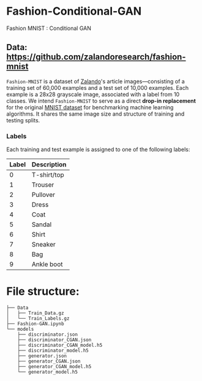 # Fashion-Conditional-GAN
Fashion MNIST : Conditional GAN 

## Data: https://github.com/zalandoresearch/fashion-mnist

`Fashion-MNIST` is a dataset of [Zalando](https://jobs.zalando.com/tech/)'s article images—consisting of a training set of 60,000 examples and a test set of 10,000 examples. Each example is a 28x28 grayscale image, associated with a label from 10 classes. We intend `Fashion-MNIST` to serve as a direct **drop-in replacement** for the original [MNIST dataset](http://yann.lecun.com/exdb/mnist/) for benchmarking machine learning algorithms. It shares the same image size and structure of training and testing splits.

### Labels
Each training and test example is assigned to one of the following labels:

| Label | Description |
| --- | --- |
| 0 | T-shirt/top |
| 1 | Trouser |
| 2 | Pullover |
| 3 | Dress |
| 4 | Coat |
| 5 | Sandal |
| 6 | Shirt |
| 7 | Sneaker |
| 8 | Bag |
| 9 | Ankle boot |

# File structure:
```
├── Data
│   ├── Train_Data.gz
│   └── Train_Labels.gz
├── Fashion-GAN.ipynb
└── models
    ├── discriminator.json
    ├── discriminator_CGAN.json
    ├── discriminator_CGAN_model.h5
    ├── discriminator_model.h5
    ├── generator.json
    ├── generator_CGAN.json
    ├── generator_CGAN_model.h5
    └── generator_model.h5
```

